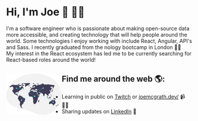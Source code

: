 # Hi, I'm Joe 👋 👨‍💻


I'm a software engineer who is passionate about making open-source data more accessible, and creating technology that will help people around the world. Some technologies I enjoy working with include React, Angular, API's and Sass. I recently graduated from the nology bootcamp in London 🧑‍🎓 <br />
My interest in the React ecosystem has led me to be currently searching for React-based roles around the world!

## Find me around the web 🌎: <a href="https://github.com/sponsors/M0nica"><img align="left" width="150" padding="20" margin="20" src="https://raw.githubusercontent.com/jdmcgrath/jdmcgrath/44ee783a22836f0b1b653a725e0ab9c77e93afe6/world.svg"></a>
- Learning in public on <a href="https://www.twitch.tv/joebi1kenobi">Twitch</a> or <a href="https://joemcgrath.dev/">joemcgrath.dev/</a> 📹 ✍🏾
- Sharing updates on <a href="https://www.linkedin.com/in/joseph-daniel-mcgrath/">LinkedIn</a> 💼
